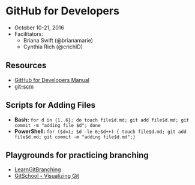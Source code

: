 # GitHub for Developers

- October 10-21, 2016
- Facilitators:
  - Briana Swift (@brianamarie)
  - Cynthia Rich (@crichID)

## Resources

- [GitHub for Developers Manual](manual/github-for-developers-student-manual.pdf)
- [git-scm](https://git-scm.com)
 
## Scripts for Adding Files

- **Bash:** `for d in {1..6}; do touch file$d.md; git add file$d.md; git commit -m "adding file $d"; done`
- **PowerShell:** `for ($d=1; $d -le 6;$d++) { touch file$d.md; git add file$d.md; git commit -m "adding file$d.md";}`

## Playgrounds for practicing branching
- [LearnGitBranching](http://learngitbranching.js.org/?NODEMO)
- [GitSchool - Visualizing Git](http://git-school.github.io/visualizing-git/)
